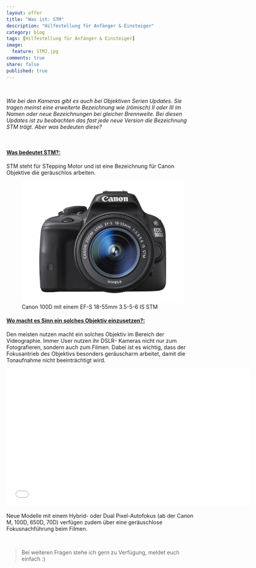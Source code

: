 ```yaml
---
layout: offer
title: "Was ist: STM"
description: "Hilfestellung für Anfänger & Einsteiger"
category: blog
tags: [Hilfestellung für Anfänger & Einsteiger]
image:
  feature: STM2.jpg
comments: true
share: false
published: true
---
```

  


    



*Wie bei den Kameras gibt es auch bei Objektiven Serien Updates. Sie tragen meinst eine erweiterte Bezeichnung wie (römisch) II oder III im Namen oder neue Bezeichnungen bei gleicher Brennweite. Bei diesen Updates ist zu beobachten das fast jede neue Version die Bezeichnung STM trägt. Aber was bedeuten diese?* 
 
    









#### <a name="fenced-code-block"><u>Was bedeutet STM?:</u></a>

STM steht für STepping Motor und ist eine Bezeichnung für Canon Objektive die geräuschlos arbeiten. 

<figure>
<img src="/images/stm.jpg"/>
<figcaption>Canon 100D mit einem EF-S 18-55mm 3.5-5-6 IS STM</figcaption>
</figure>


#### <a name="fenced-code-block"><u>Wo macht es Sinn ein solches Objektiv einzusetzen?:</u></a>

Den meisten nutzen macht ein solches Objektiv im Bereich der Videographie. Immer User nutzen ihr DSLR- Kameras nicht nur zum Fotografieren, sondern auch zum Filmen. Dabei ist es wichtig, dass der Fokusantrieb des Objektivs besonders geräuscharm arbeitet, damit die Tonaufnahme nicht beeinträchtigt wird. 


<iframe width="640" height="360" src="//www.youtube.com/embed/tm8C76c-jtA?rel=0&amp;controls=0&amp;showinfo=0" frameborder="0" allowfullscreen></iframe>


Neue Modelle mit einem Hybrid- oder Dual Pixel-Autofokus (ab der Canon M, 100D, 650D, 70D) verfügen zudem über eine geräuschlose Fokusnachführung beim Filmen.
    



 
  


    





> Bei weiteren Fragen stehe ich gern zu Verfügung, meldet euch einfach :)
